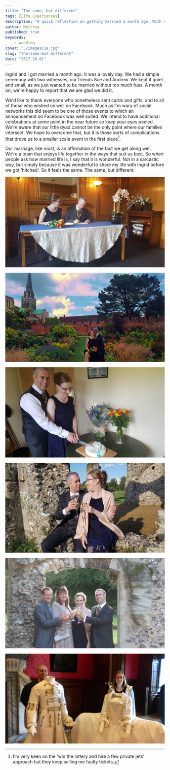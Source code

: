 ```yaml
---
title: "The same, but different"
tags: [Life Experiences]
description: "A quick reflection on getting married a month ago. With more pictures!"
author: Matthew
published: true
keywords:
    - wedding
cover: "./images/1a.jpg"
slug: "the-same-but-different" 
date: "2017-10-01"
---
```

Ingrid and I got married a month ago. It was a lovely day. We had a simple ceremony with two witnesses, our friends Sue and Andrew. We kept it quiet and small, as we just wanted to be married without too much fuss. A month on, we're happy to report that we are glad we did it.

We'd like to thank everyone who nonetheless sent cards and gifts, and to all of those who wished us well on Facebook. Much as I'm wary of social networks this did seem to be one of those events to which an announcement on Facebook was well suited. We intend to have additional celebrations at some point in the near future so keep your eyes peeled. We're aware that our little dyad cannot be the only point where our families intersect. We hope to overcome that, but it is those sorts of complications that drove us to a smaller scale event in the first place[^1].

Our marriage, like most, is an affirmation of the fact we get along well. We're a team that enjoys life together in the ways that suit us best. So when people ask how married life is, I say that it is wonderful. Not in a sarcastic way, but simply because it was wonderful to share my life with Ingrid before we got 'hitched'. So it feels the same. The same, but different.

![](./images/1.jpg)

![](./images/2.jpg)

![](./images/3.jpg)

![](./images/4.jpg)

![](./images/5.jpg)

![](./images/6.jpg)

[^1]: I'm very keen on the 'win the lottery and hire a few private jets' approach but they keep selling me faulty tickets.